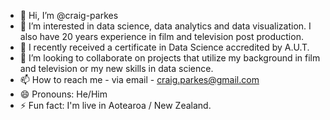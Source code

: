 - 👋 Hi, I’m @craig-parkes
- 👀 I’m interested in data science, data analytics and data visualization. I also have 20 years experience in film and television post production.
- 🌱 I recently received a certificate in Data Science accredited by A.U.T.
- 💞️ I’m looking to collaborate on projects that utilize my background in film and television or my new skills in data science.
- 📫 How to reach me - via email - craig.parkes@gmail.com
- 😄 Pronouns: He/Him
- ⚡ Fun fact: I'm live in Aotearoa / New Zealand.

<!---
craig-parkes/craig-parkes is a ✨ special ✨ repository because its `README.md` (this file) appears on your GitHub profile.
You can click the Preview link to take a look at your changes.
--->
